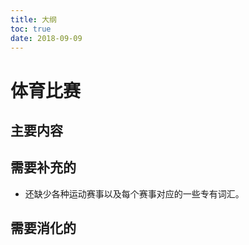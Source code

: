 ```yaml
---
title: 大纲
toc: true
date: 2018-09-09
---
```

# 体育比赛

## 主要内容


## 需要补充的

- 还缺少各种运动赛事以及每个赛事对应的一些专有词汇。


## 需要消化的
